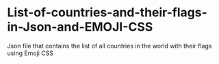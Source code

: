 # List-of-countries-and-their-flags-in-Json-and-EMOJI-CSS
Json file that contains the list of all countries in the world with their flags using Emoji CSS

